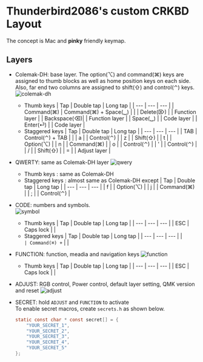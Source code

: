 # Thunderbird2086's custom CRKBD Layout

The concept is Mac and **pinky** friendly keymap.

## Layers
- Colemak-DH: base layer. The option(⌥) and command(⌘) keys are assigned to thumb blocks as well as home position keys on each side.  Also, far end two columns are assigned to shift(⇧) and control(⌃) keys.
  ![colemak-dh](https://i.imgur.com/R7EzTTt.png)
  - Thumb keys
    | Tap         |  Double tap           |  Long tap        |
    | ---         | ---                   |  ---             |
    | Command(⌘)  | Command(⌘) + Space(␣) |                  |
    | Delete(⌦)   |                       |  Function layer  |
    | Backspace(⌫)|                       |  Function layer  |
    | Space(␣)    |                       |  Code layer      |
    | Enter(⏎)    |                       |  Code layer      |
  - Staggered keys
    | Tap         |  Double tap           |  Long tap        |
    | ---         | ---                   |  ---             |
    | TAB         | Control(⌃) + TAB      |                  |
    | a           |                       |  Control(⌃)      |
    | z           |                       |  Shift(⇧)        |
    | t           |                       |  Option(⌥)       |
    | n           |                       |  Command(⌘)      |
    | o           |                       |  Control(⌃)      |
    | '           |                       |  Control(⌃)      |
    | /           |                       |  Shift(⇧)        |
    | =           |                       |  Adjust layer    |

- QWERTY: same as Colemak-DH layer
  ![qwery](https://i.imgur.com/v9JBwQu.png)
  - Thumb keys : same as Colemak-DH
  - Staggered keys : almost same as Colemak-DH except
    | Tap         |  Double tap           |  Long tap        |
    | ---         | ---                   |  ---             |
    | f           |                       |  Option(⌥)       |
    | j           |                       |  Command(⌘)      |
    | ;           |                       |  Control(⌃)      |

- CODE: numbers and symbols.  
  ![symbol](https://i.imgur.com/BPgPlYX.png)
  - Thumb keys
    | Tap         |  Double tap           |  Long tap        |
    | ---         | ---                   |  ---             |
    | ESC         | Caps lock             |                  |
  - Staggered keys
    | Tap         |  Double tap           |  Long tap        |
    | ---         | ---                   |  ---             |
    | `           | Command(⌘) + `        |                  |

- FUNCTION: function, meadia and navigation keys 
  ![function](https://i.imgur.com/cs5haUP.png)
  - Thumb keys
    | Tap         |  Double tap           |  Long tap        |
    | ---         | ---                   |  ---             |
    | ESC         | Caps lock             |                  |

- ADJUST: RGB control, Power control, default layer setting, QMK version and reset
  ![adjust](https://i.imgur.com/T5yaCMq.png)

- SECRET: hold `ADJUST` and `FUNCTION` to activate<br>
  To enable secret macros, create `secrets.h` as shown below.
  ```c
  static const char * const secret[] = {
      "YOUR_SECRET_1",
      "YOUR_SECRET_2",
      "YOUR_SECRET_3",
      "YOUR_SECRET_4",
      "YOUR_SECRET_5"
  };
  ```
